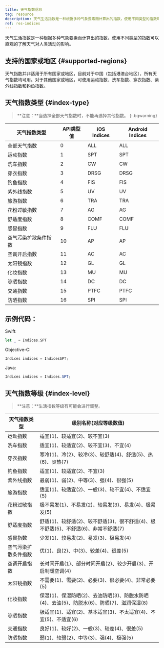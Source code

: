 ```yaml
---
title: 天气指数信息
tag: resource
description: 天气生活指数是一种根据多种气象要素而计算出的指数，使用不同类型的指数可以直观的了解天气对人类活动的影响。了解和风天气生活指数支持的国家或地区以及天气指数的类型和等级说明。
ref: res-indices
---
```


天气生活指数是一种根据多种气象要素而计算出的指数，使用不同类型的指数可以直观的了解天气对人类活动的影响。

## 支持的国家或地区 {#supported-regions}

天气指数并非适用于所有国家或地区，目前对于中国（包括港澳台地区），所有天气指数均可用。对于其他国家或地区，可使用运动指数、洗车指数、穿衣指数、紫外线指数和钓鱼指数。

## 天气指数类型 {#index-type}

> **注意：**当选择全部天气指数时，不能再选择其他指数。
{:.bqwarning}

| 天气指数类型           | API类型值 | iOS Indices  | Android Indices |
| -------------------- | --------- | --------------- | ------------------- |
| 全部天气指数           | 0         | ALL                | ALL              |
| 运动指数              | 1         | SPT                | SPT              |
| 洗车指数             | 2         | CW                 | CW                |
| 穿衣指数             | 3         | DRSG               | DRSG              |
| 钓鱼指数             | 4         | FIS                | FIS               |
| 紫外线指数           | 5         | UV                 | UV                |
| 旅游指数             | 6         | TRA                | TRA               |
| 花粉过敏指数         | 7         | AG                 | AG                 |
| 舒适度指数           | 8         | COMF               | COMF               |
| 感冒指数             | 9         | FLU                | FLU                |
| 空气污染扩散条件指数   | 10        | AP                 | AP                 |
| 空调开启指数         | 11        | AC                  | AC                |
| 太阳镜指数           | 12        | GL                 | GL                 |
| 化妆指数             | 13        | MU                 | MU                 |
| 晾晒指数             | 14        | DC                  | DC                |
| 交通指数             | 15        | PTFC                | PTFC              |
| 防晒指数             | 16        | SPI                | SPI                |

## 示例代码：

Swift:
```swift
let _ = Indices.SPT
```

Objective-C:
```swift
Indices indices = IndicesSPT; 
```

Java:
```java
Indices indices = Indices.SPT; 
```

## 天气指数等级 {#index-level}

> **注意：**生活指数等级有可能会进行调整。

| 天气指数类型                | 级别名称(对应等级数值)                                       |
| -------------------- | ------------------------------------------------------------ |
| 运动指数             | 适宜(1)、较适宜(2)、较不宜(3)                                |
| 洗车指数             | 适宜(1)、较适宜(2)、较不宜(3)、不宜(4)                       |
| 穿衣指数             | 寒冷(1)、冷(2)、较冷(3)、较舒适(4)、舒适(5)、热(6)、炎热(7)  |
| 钓鱼指数             | 适宜(1)、较适宜(2)、不宜(3)                                  |
| 紫外线指数           | 最弱(1)、弱(2)、中等(3)、强(4)、很强(5)                      |
| 旅游指数             | 适宜(1)、较适宜(2)、一般(3)、较不宜(4)、不适宜(5)            |
| 花粉过敏指数         | 极不易发(1)、不易发(2)、较易发(3)、易发(4)、极易发(5)        |
| 舒适度指数           | 舒适(1)、较舒适(2)、较不舒适(3)、很不舒适(4)、极不舒适(5)、不舒适(6)、非常不舒适(7) |
| 感冒指数             | 少发(1)、较易发(2)、易发(3)、极易发(4)                       |
| 空气污染扩散条件指数 | 优(1)、良(2)、中(3)、较差(4)、很差(5)                        |
| 空调开启指数         | 长时间开启(1)、部分时间开启(2)、较少开启(3)、开启制暖空调(4) |
| 太阳镜指数           | 不需要(1)、需要(2)、必要(3)、很必要(4)、非常必要(5)          |
| 化妆指数             | 保湿(1)、保湿防晒(2)、去油防晒(3)、防脱水防晒(4)、去油(5)、防脱水(6)、防晒(7)、滋润保湿(8) |
| 晾晒指数             | 极适宜(1)、适宜(2)、基本适宜(3)、不太适宜(4)、不宜(5)、不适宜(6) |
| 交通指数             | 良好(1)、较好(2)、一般(3)、较差(4)、很差(5)                  |
| 防晒指数             | 弱(1)、较弱(2)、中等(3)、强(4)、极强(5)                      |